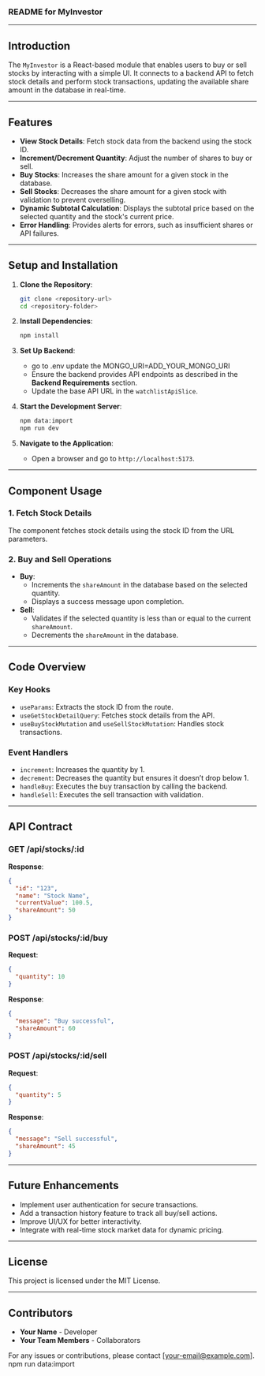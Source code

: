 ### README for MyInvestor

* * *

## **Introduction**

The `MyInvestor` is a React-based module that enables users to buy or sell stocks by interacting with a simple UI. It connects to a backend API to fetch stock details and perform stock transactions, updating the available share amount in the database in real-time.

* * *

## **Features**

* **View Stock Details**: Fetch stock data from the backend using the stock ID.
* **Increment/Decrement Quantity**: Adjust the number of shares to buy or sell.
* **Buy Stocks**: Increases the share amount for a given stock in the database.
* **Sell Stocks**: Decreases the share amount for a given stock with validation to prevent overselling.
* **Dynamic Subtotal Calculation**: Displays the subtotal price based on the selected quantity and the stock's current price.
* **Error Handling**: Provides alerts for errors, such as insufficient shares or API failures.

* * *

## **Setup and Installation**

1. **Clone the Repository**:
    
    ```bash
    git clone <repository-url>
    cd <repository-folder>
    ```
    
2. **Install Dependencies**:
    
    ```bash
    npm install
    ```
    
3. **Set Up Backend**:
    * go to .env update the MONGO_URI=ADD_YOUR_MONGO_URI
    * Ensure the backend provides API endpoints as described in the **Backend Requirements** section.
    * Update the base API URL in the `watchlistApiSlice`.
4. **Start the Development Server**:
    
    ```bash
    npm data:import
    npm run dev
    ```
    
5. **Navigate to the Application**:
    
    * Open a browser and go to `http://localhost:5173`.

* * *

## **Component Usage**

### **1. Fetch Stock Details**

The component fetches stock details using the stock ID from the URL parameters.

### **2. Buy and Sell Operations**

* **Buy**:
    * Increments the `shareAmount` in the database based on the selected quantity.
    * Displays a success message upon completion.
* **Sell**:
    * Validates if the selected quantity is less than or equal to the current `shareAmount`.
    * Decrements the `shareAmount` in the database.

* * *

## **Code Overview**

### **Key Hooks**

* `useParams`: Extracts the stock ID from the route.
* `useGetStockDetailQuery`: Fetches stock details from the API.
* `useBuyStockMutation` and `useSellStockMutation`: Handles stock transactions.

### **Event Handlers**

* `increment`: Increases the quantity by 1.
* `decrement`: Decreases the quantity but ensures it doesn’t drop below 1.
* `handleBuy`: Executes the buy transaction by calling the backend.
* `handleSell`: Executes the sell transaction with validation.

* * *

## **API Contract**

### **GET /api/stocks/:id**

**Response**:

```json
{
  "id": "123",
  "name": "Stock Name",
  "currentValue": 100.5,
  "shareAmount": 50
}
```

### **POST /api/stocks/:id/buy**

**Request**:

```json
{
  "quantity": 10
}
```

**Response**:

```json
{
  "message": "Buy successful",
  "shareAmount": 60
}
```

### **POST /api/stocks/:id/sell**

**Request**:

```json
{
  "quantity": 5
}
```

**Response**:

```json
{
  "message": "Sell successful",
  "shareAmount": 45
}
```

* * *

## **Future Enhancements**

* Implement user authentication for secure transactions.
* Add a transaction history feature to track all buy/sell actions.
* Improve UI/UX for better interactivity.
* Integrate with real-time stock market data for dynamic pricing.

* * *

## **License**

This project is licensed under the MIT License.

* * *

## **Contributors**

* **Your Name** - Developer
* **Your Team Members** - Collaborators

For any issues or contributions, please contact [your-email@example.com].
npm run data:import
